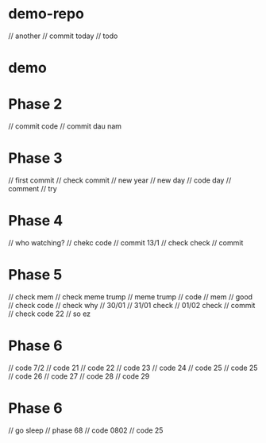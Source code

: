 # demo-repo
// another 
// commit today
// todo
# demo
# Phase 2
// commit code
// commit dau nam

# Phase 3
// first commit
// check commit
// new year
// new day
// code day
// comment
// try

# Phase 4
// who watching?
// chekc code
// commit 13/1
// check check
// commit

# Phase 5
// check mem
// check meme trump
// meme trump
// code
// mem
// good
// check code
// check why
// 30/01
// 31/01 check
// 01/02 check
// commit
// check code 22
// so ez

# Phase 6
// code 7/2
// code 21
// code 22
// code 23
// code 24
// code 25
// code 25
// code 26
// code 27
// code 28
// code 29
# Phase 6
// go sleep
// phase 68
// code 0802
// code 25
